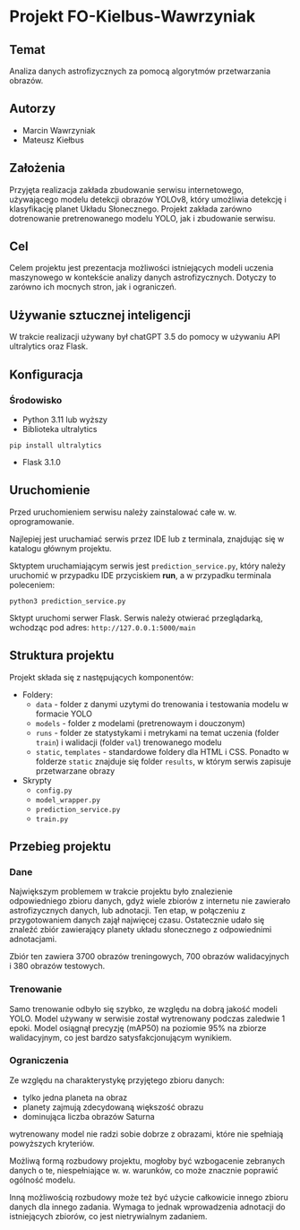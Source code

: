 # Projekt FO-Kielbus-Wawrzyniak

## Temat
Analiza danych astrofizycznych za pomocą algorytmów przetwarzania obrazów.

## Autorzy
- Marcin Wawrzyniak
- Mateusz Kiełbus

## Założenia
Przyjęta realizacja zakłada zbudowanie serwisu internetowego, używającego modelu detekcji obrazów YOLOv8, który umożliwia detekcję i klasyfikację planet Układu Słonecznego. Projekt zakłada zarówno dotrenowanie pretrenowanego modelu YOLO, jak i zbudowanie serwisu.

## Cel
Celem projektu jest prezentacja możliwości istniejących modeli uczenia maszynowego w kontekście analizy danych astrofizycznych. Dotyczy to zarówno ich mocnych stron, jak i ograniczeń.

## Używanie sztucznej inteligencji
W trakcie realizacji używany był chatGPT 3.5 do pomocy w używaniu API ultralytics oraz Flask.

## Konfiguracja

### Środowisko

- Python 3.11 lub wyższy
- Biblioteka ultralytics
```
pip install ultralytics
```
- Flask 3.1.0

## Uruchomienie
Przed uruchomieniem serwisu należy zainstalować całe w. w. oprogramowanie.

Najlepiej jest uruchamiać serwis przez IDE lub z terminala, znajdując się w katalogu głównym projektu.

Sktyptem uruchamiającym serwis jest `prediction_service.py`, który należy uruchomić w przypadku IDE przyciskiem **run**, a w przypadku terminala poleceniem:
```
python3 prediction_service.py
```

Sktypt uruchomi serwer Flask. Serwis należy otwierać przeglądarką, wchodząc pod adres: `http://127.0.0.1:5000/main`


## Struktura projektu
Projekt składa się z następujących komponentów:
- Foldery:
    - `data` - folder z danymi uzytymi do trenowania i testowania modelu w formacie YOLO
    - `models` - folder z modelami (pretrenowaym i douczonym)
    - `runs` - folder ze statystykami i metrykami na temat uczenia (folder `train`) i walidacji (folder `val`) trenowanego modelu
    - `static`, `templates` - standardowe foldery dla HTML i CSS. Ponadto w folderze `static` znajduje się folder `results`, w którym serwis zapisuje przetwarzane obrazy
- Skrypty
    - `config.py`
    - `model_wrapper.py`
    - `prediction_service.py`
    - `train.py`

## Przebieg projektu
### Dane
Największym problemem w trakcie projektu było znalezienie odpowiedniego zbioru danych, gdyż wiele zbiorów z internetu nie zawierało astrofizycznych danych, lub adnotacji. Ten etap, w połączeniu z przygotowaniem danych zajął najwięcej czasu. Ostatecznie udało się znaleźć zbiór zawierający planety układu słonecznego z odpowiednimi adnotacjami.

Zbiór ten zawiera 3700 obrazów treningowych, 700 obrazów walidacyjnych i 380 obrazów testowych.

### Trenowanie
Samo trenowanie odbyło się szybko, ze względu na dobrą jakość modeli YOLO. Model używany w serwisie został wytrenowany podczas zaledwie 1 epoki. Model osiągnął precyzję (mAP50) na poziomie 95% na zbiorze walidacyjnym, co jest bardzo satysfakcjonującym wynikiem.

### Ograniczenia
Ze względu na charakterystykę przyjętego zbioru danych:
- tylko jedna planeta na obraz
- planety zajmują zdecydowaną większość obrazu
- dominująca liczba obrazów Saturna

wytrenowany model nie radzi sobie dobrze z obrazami, które nie spełniają powyższych kryteriów.

Możliwą formą rozbudowy projektu, mogłoby być wzbogacenie zebranych danych o te, niespełniające w. w. warunków, co może znacznie poprawić ogólność modelu.

Inną możliwością rozbudowy może też być użycie całkowicie innego zbioru danych dla innego zadania. Wymaga to jednak wprowadzenia adnotacji do istniejących zbiorów, co jest nietrywialnym zadaniem.